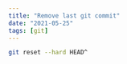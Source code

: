 ```yaml
---
title: "Remove last git commit"
date: "2021-05-25"
tags: [git]
---
```


```sh
git reset --hard HEAD^
```

